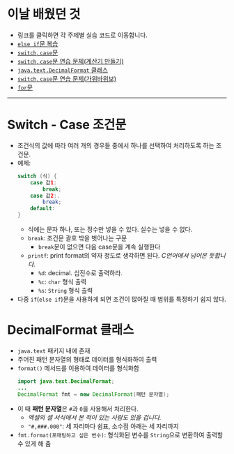 # 이날 배웠던 것

- 링크를 클릭하면 각 주제별 실습 코드로 이동합니다.
- [`else if`문 복습](/221011-_JAVA/22-10/221021/javastudy56/javastudy/src/javastudy/Java17.java)
- [`switch`, `case`문](/221011-_JAVA/22-10/221021/javastudy56/javastudy/src/javastudy/Java18.java)
- [`switch`, `case`문 연습 문제(계산기 만들기)](/221011-_JAVA/22-10/221021/javastudy56/javastudy/src/javastudy/Java19.java)
- [`java.text.DecimalFormat` 클래스](/221011-_JAVA/22-10/221021/javastudy56/javastudy/src/javastudy/Java20.java)
- [`switch`, `case`문 연습 문제(가위바위보)](/221011-_JAVA/22-10/221021/javastudy56/javastudy/src/javastudy/Java21.java)
- [`for`문](/221011-_JAVA/22-10/221021/javastudy56/javastudy/src/javastudy/Java22.java)

---

# Switch - Case 조건문

- 조건식의 값에 따라 여러 개의 경우들 중에서 하나를 선택하여 처리하도록 하는 조건문.
- 예제:
    ```java
    switch (식) {
        case 값1:
            break;
        case 값2:.
            break;
        default:
    }
    ```
    - 식에는 문자 하나, 또는 정수만 넣을 수 있다. 실수는 넣을 수 없다.
    - `break`: 조건문 괄호 밖을 벗어나는 구문
        - `break`문이 없으면 다음 case문을 계속 실행한다
    - `printf`: print format의 약자 정도로 생각하면 된다. *C언어에서 넘어온 듯합니다.*
        - `%d`: decimal. 십진수로 출력하라.
        - `%c`: `char` 형식 출력
        - `%s`: `String` 형식 출력
- 다중 `if`(`else if`)문을 사용하게 되면 조건이 많아질 때 범위를 특정하기 쉽지 않다.

# DecimalFormat 클래스

- `java.text` 패키지 내에 존재
- 주어진 패턴 문자열의 형태로 데이터를 형식화하여 출력
- `format()` 메서드를 이용하여 데이터를 형식화함
    ```java
    import java.text.DecimalFormat;
    ...
    DecimalFormat fmt = new DecimalFormat(패턴 문자열);
    ```
- 이 때 **패턴 문자열**은 `#`과 `0`을 사용해서 처리한다.
    - *엑셀의 셀 서식에서 본 적이 있는 사람도 있을 겁니다.*
    - `"#,###.000"`: 세 자리마다 쉼표, 소수점 아래는 세 자리까지
- `fmt.format(포매팅하고 싶은 변수)`: 형식화된 변수를 `String`으로 변환하여 출력할 수 있게 해 줌
